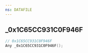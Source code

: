 ```yaml
---
ns: DATAFILE
---
```

## _0x1C65CC931C0F946F

```c
// 0x1C65CC931C0F946F
Any _0x1C65CC931C0F946F();
```

